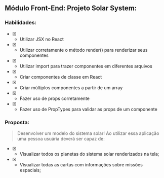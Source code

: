 ![]()
## Módulo Front-End: Projeto Solar System:
### Habilidades:

- [x] - Utilizar JSX no React

- [x] - Utilizar corretamente o método render() para renderizar seus componentes

- [x] - Utilizar import para trazer componentes em diferentes arquivos

- [x] - Criar componentes de classe em React

- [x] - Criar múltiplos componentes a partir de um array

- [x] - Fazer uso de props corretamente

- [x] - Fazer uso de PropTypes para validar as props de um componente

### Proposta:

> Desenvolver um modelo do sistema solar! Ao utilizar essa aplicação uma pessoa usuária deverá ser capaz de:

- [x] - Visualizar todos os planetas do sistema solar renderizados na tela;
 
- [x] - Visualizar todas as cartas com informações sobre missões espaciais;
